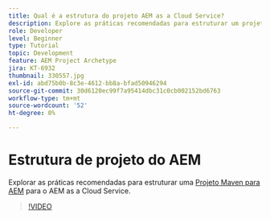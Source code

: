 ```yaml
---
title: Qual é a estrutura do projeto AEM as a Cloud Service?
description: Explore as práticas recomendadas para estruturar um projeto Maven para o AEM as a Cloud Service.
role: Developer
level: Beginner
type: Tutorial
topic: Development
feature: AEM Project Archetype
jira: KT-6932
thumbnail: 330557.jpg
exl-id: abd75b0b-8c3e-4612-bb8a-bfad50946294
source-git-commit: 30d6120ec99f7a95414dbc31c0cb002152bd6763
workflow-type: tm+mt
source-wordcount: '52'
ht-degree: 0%

---
```


# Estrutura de projeto do AEM

Explorar as práticas recomendadas para estruturar uma [Projeto Maven para AEM](https://experienceleague.adobe.com/docs/experience-manager-cloud-service/implementing/developing/aem-project-content-package-structure.html#developing) para o AEM as a Cloud Service.

>[!VIDEO](https://video.tv.adobe.com/v/330557?quality=12&learn=on)
